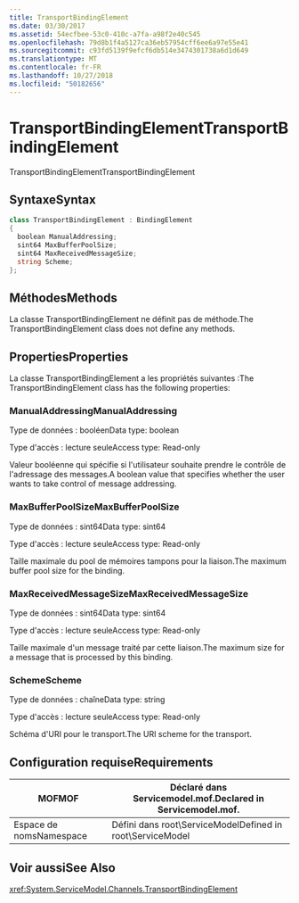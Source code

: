 ```yaml
---
title: TransportBindingElement
ms.date: 03/30/2017
ms.assetid: 54ecfbee-53c0-410c-a7fa-a98f2e40c545
ms.openlocfilehash: 79d8b1f4a5127ca36eb57954cff6ee6a97e55e41
ms.sourcegitcommit: c93fd5139f9efcf6db514e3474301738a6d1d649
ms.translationtype: MT
ms.contentlocale: fr-FR
ms.lasthandoff: 10/27/2018
ms.locfileid: "50182656"
---
```

# <a name="transportbindingelement"></a><span data-ttu-id="ecfae-102">TransportBindingElement</span><span class="sxs-lookup"><span data-stu-id="ecfae-102">TransportBindingElement</span></span>
<span data-ttu-id="ecfae-103">TransportBindingElement</span><span class="sxs-lookup"><span data-stu-id="ecfae-103">TransportBindingElement</span></span>  
  
## <a name="syntax"></a><span data-ttu-id="ecfae-104">Syntaxe</span><span class="sxs-lookup"><span data-stu-id="ecfae-104">Syntax</span></span>  
  
```csharp
class TransportBindingElement : BindingElement  
{  
  boolean ManualAddressing;  
  sint64 MaxBufferPoolSize;  
  sint64 MaxReceivedMessageSize;  
  string Scheme;  
};  
```  
  
## <a name="methods"></a><span data-ttu-id="ecfae-105">Méthodes</span><span class="sxs-lookup"><span data-stu-id="ecfae-105">Methods</span></span>  
 <span data-ttu-id="ecfae-106">La classe TransportBindingElement ne définit pas de méthode.</span><span class="sxs-lookup"><span data-stu-id="ecfae-106">The TransportBindingElement class does not define any methods.</span></span>  
  
## <a name="properties"></a><span data-ttu-id="ecfae-107">Properties</span><span class="sxs-lookup"><span data-stu-id="ecfae-107">Properties</span></span>  
 <span data-ttu-id="ecfae-108">La classe TransportBindingElement a les propriétés suivantes :</span><span class="sxs-lookup"><span data-stu-id="ecfae-108">The TransportBindingElement class has the following properties:</span></span>  
  
### <a name="manualaddressing"></a><span data-ttu-id="ecfae-109">ManualAddressing</span><span class="sxs-lookup"><span data-stu-id="ecfae-109">ManualAddressing</span></span>  
 <span data-ttu-id="ecfae-110">Type de données : booléen</span><span class="sxs-lookup"><span data-stu-id="ecfae-110">Data type: boolean</span></span>  
  
 <span data-ttu-id="ecfae-111">Type d'accès : lecture seule</span><span class="sxs-lookup"><span data-stu-id="ecfae-111">Access type: Read-only</span></span>  
  
 <span data-ttu-id="ecfae-112">Valeur booléenne qui spécifie si l'utilisateur souhaite prendre le contrôle de l'adressage des messages.</span><span class="sxs-lookup"><span data-stu-id="ecfae-112">A boolean value that specifies whether the user wants to take control of message addressing.</span></span>  
  
### <a name="maxbufferpoolsize"></a><span data-ttu-id="ecfae-113">MaxBufferPoolSize</span><span class="sxs-lookup"><span data-stu-id="ecfae-113">MaxBufferPoolSize</span></span>  
 <span data-ttu-id="ecfae-114">Type de données : sint64</span><span class="sxs-lookup"><span data-stu-id="ecfae-114">Data type: sint64</span></span>  
  
 <span data-ttu-id="ecfae-115">Type d'accès : lecture seule</span><span class="sxs-lookup"><span data-stu-id="ecfae-115">Access type: Read-only</span></span>  
  
 <span data-ttu-id="ecfae-116">Taille maximale du pool de mémoires tampons pour la liaison.</span><span class="sxs-lookup"><span data-stu-id="ecfae-116">The maximum buffer pool size for the binding.</span></span>  
  
### <a name="maxreceivedmessagesize"></a><span data-ttu-id="ecfae-117">MaxReceivedMessageSize</span><span class="sxs-lookup"><span data-stu-id="ecfae-117">MaxReceivedMessageSize</span></span>  
 <span data-ttu-id="ecfae-118">Type de données : sint64</span><span class="sxs-lookup"><span data-stu-id="ecfae-118">Data type: sint64</span></span>  
  
 <span data-ttu-id="ecfae-119">Type d'accès : lecture seule</span><span class="sxs-lookup"><span data-stu-id="ecfae-119">Access type: Read-only</span></span>  
  
 <span data-ttu-id="ecfae-120">Taille maximale d'un message traité par cette liaison.</span><span class="sxs-lookup"><span data-stu-id="ecfae-120">The maximum size for a message that is processed by this binding.</span></span>  
  
### <a name="scheme"></a><span data-ttu-id="ecfae-121">Scheme</span><span class="sxs-lookup"><span data-stu-id="ecfae-121">Scheme</span></span>  
 <span data-ttu-id="ecfae-122">Type de données : chaîne</span><span class="sxs-lookup"><span data-stu-id="ecfae-122">Data type: string</span></span>  
  
 <span data-ttu-id="ecfae-123">Type d'accès : lecture seule</span><span class="sxs-lookup"><span data-stu-id="ecfae-123">Access type: Read-only</span></span>  
  
 <span data-ttu-id="ecfae-124">Schéma d'URI pour le transport.</span><span class="sxs-lookup"><span data-stu-id="ecfae-124">The URI scheme for the transport.</span></span>  
  
## <a name="requirements"></a><span data-ttu-id="ecfae-125">Configuration requise</span><span class="sxs-lookup"><span data-stu-id="ecfae-125">Requirements</span></span>  
  
|<span data-ttu-id="ecfae-126">MOF</span><span class="sxs-lookup"><span data-stu-id="ecfae-126">MOF</span></span>|<span data-ttu-id="ecfae-127">Déclaré dans Servicemodel.mof.</span><span class="sxs-lookup"><span data-stu-id="ecfae-127">Declared in Servicemodel.mof.</span></span>|  
|---------|-----------------------------------|  
|<span data-ttu-id="ecfae-128">Espace de noms</span><span class="sxs-lookup"><span data-stu-id="ecfae-128">Namespace</span></span>|<span data-ttu-id="ecfae-129">Défini dans root\ServiceModel</span><span class="sxs-lookup"><span data-stu-id="ecfae-129">Defined in root\ServiceModel</span></span>|  
  
## <a name="see-also"></a><span data-ttu-id="ecfae-130">Voir aussi</span><span class="sxs-lookup"><span data-stu-id="ecfae-130">See Also</span></span>  
 <xref:System.ServiceModel.Channels.TransportBindingElement>
